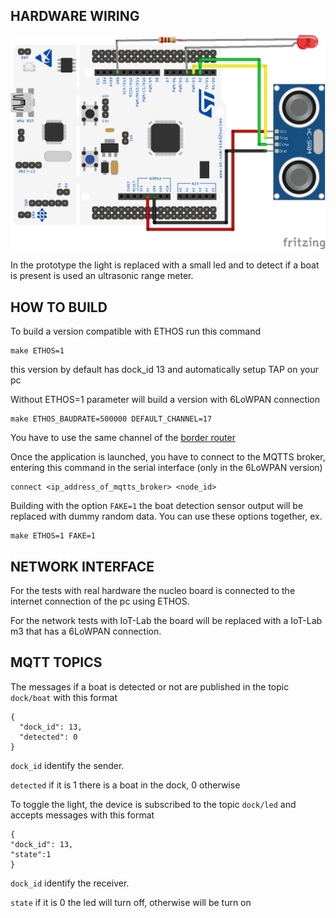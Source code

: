 ## HARDWARE WIRING

![Hardware monitor connection](../../../resources/images/dock_device_connection.png)

In the prototype the light is replaced with a small led and to detect if a boat is present
is used an ultrasonic range meter.

## HOW TO BUILD

To build a version compatible with ETHOS run this command
```
make ETHOS=1
```
this version by default has dock_id 13 and automatically setup TAP on your pc

Without ETHOS=1 parameter will build a version with 6LoWPAN connection
```
make ETHOS_BAUDRATE=500000 DEFAULT_CHANNEL=17
```
You have to use the same channel of the [border router](https://github.com/RIOT-OS/RIOT/tree/master/examples/gnrc_border_router)

Once the application is launched, you have to connect to the MQTTS broker, entering
this command in the serial interface (only in the 6LoWPAN version)

```
connect <ip_address_of_mqtts_broker> <node_id>
```
Building with the option `FAKE=1` the boat detection sensor output will be replaced with dummy random data.
You can use these options together, ex.
```
make ETHOS=1 FAKE=1
```

## NETWORK INTERFACE

For the tests with real hardware the nucleo board is connected to the internet connection of the pc using ETHOS.

For the network tests with IoT-Lab the board will be replaced with a IoT-Lab m3 that has a 6LoWPAN connection.

## MQTT TOPICS
The messages if a boat is detected or not are published in the topic `dock/boat` with this format
```
{
  "dock_id": 13,
  "detected": 0
}
```
`dock_id` identify the sender.

`detected` if it is 1 there is a boat in the dock, 0 otherwise

To toggle the light, the device is subscribed to the topic `dock/led` and accepts messages with
this format
```
{
"dock_id": 13,
"state":1
}
```
`dock_id` identify the receiver.

`state` if it is 0 the led will turn off, otherwise will be turn on